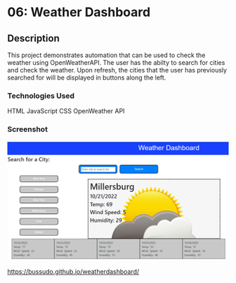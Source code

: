 # 06: Weather Dashboard

## Description

This project demonstrates automation that can be used to check the weather using OpenWeatherAPI.  The user has the abilty to search for cities and check the weather.  Upon refresh, the cities that the user has previously searched for will be displayed in buttons along the left.

### Technologies Used

HTML
JavaScript
CSS
OpenWeather API

### Screenshot

![Alt Text](./assets/css/img/screenshot.png)

https://bussudo.github.io/weatherdashboard/
